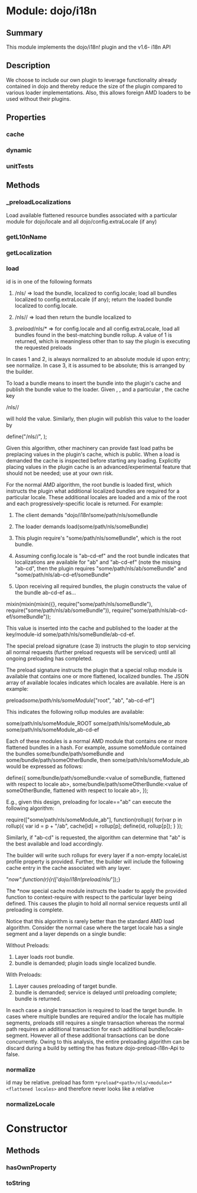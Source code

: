 # Module: dojo/i18n

## Summary

This module implements the dojo/i18n! plugin and the v1.6- i18n API
## Description

We choose to include our own plugin to leverage functionality already contained in dojo
and thereby reduce the size of the plugin compared to various loader implementations. Also, this
allows foreign AMD loaders to be used without their plugins.
## Properties

### cache


### dynamic


### unitTests


## Methods

### _preloadLocalizations
Load available flattened resource bundles associated with a particular module for dojo/locale and all dojo/config.extraLocale (if any)

### getL10nName


### getLocalization


### load
id is in one of the following formats

1. <path>/nls/<bundle>
=> load the bundle, localized to config.locale; load all bundles localized to
config.extraLocale (if any); return the loaded bundle localized to config.locale.

2. <path>/nls/<locale>/<bundle>
=> load then return the bundle localized to <locale>

3. *preload*<path>/nls/<module>*<JSON array of available locales>
=> for config.locale and all config.extraLocale, load all bundles found
in the best-matching bundle rollup. A value of 1 is returned, which
is meaningless other than to say the plugin is executing the requested
preloads

In cases 1 and 2, <path> is always normalized to an absolute module id upon entry; see
normalize. In case 3, it <path> is assumed to be absolute; this is arranged by the builder.

To load a bundle means to insert the bundle into the plugin's cache and publish the bundle
value to the loader. Given <path>, <bundle>, and a particular <locale>, the cache key

<path>/nls/<bundle>/<locale>

will hold the value. Similarly, then plugin will publish this value to the loader by

define("<path>/nls/<bundle>/<locale>", <bundle-value>);

Given this algorithm, other machinery can provide fast load paths be preplacing
values in the plugin's cache, which is public. When a load is demanded the
cache is inspected before starting any loading. Explicitly placing values in the plugin
cache is an advanced/experimental feature that should not be needed; use at your own risk.

For the normal AMD algorithm, the root bundle is loaded first, which instructs the
plugin what additional localized bundles are required for a particular locale. These
additional locales are loaded and a mix of the root and each progressively-specific
locale is returned. For example:

1. The client demands "dojo/i18n!some/path/nls/someBundle

2. The loader demands load(some/path/nls/someBundle)

3. This plugin require's "some/path/nls/someBundle", which is the root bundle.

4. Assuming config.locale is "ab-cd-ef" and the root bundle indicates that localizations
are available for "ab" and "ab-cd-ef" (note the missing "ab-cd", then the plugin
requires "some/path/nls/ab/someBundle" and "some/path/nls/ab-cd-ef/someBundle"

5. Upon receiving all required bundles, the plugin constructs the value of the bundle
ab-cd-ef as...

mixin(mixin(mixin({}, require("some/path/nls/someBundle"),
require("some/path/nls/ab/someBundle")),
require("some/path/nls/ab-cd-ef/someBundle"));

This value is inserted into the cache and published to the loader at the
key/module-id some/path/nls/someBundle/ab-cd-ef.

The special preload signature (case 3) instructs the plugin to stop servicing all normal requests
(further preload requests will be serviced) until all ongoing preloading has completed.

The preload signature instructs the plugin that a special rollup module is available that contains
one or more flattened, localized bundles. The JSON array of available locales indicates which locales
are available. Here is an example:

preload*some/path/nls/someModule*["root", "ab", "ab-cd-ef"]

This indicates the following rollup modules are available:

some/path/nls/someModule_ROOT
some/path/nls/someModule_ab
some/path/nls/someModule_ab-cd-ef

Each of these modules is a normal AMD module that contains one or more flattened bundles in a hash.
For example, assume someModule contained the bundles some/bundle/path/someBundle and
some/bundle/path/someOtherBundle, then some/path/nls/someModule_ab would be expressed as follows:

define({
some/bundle/path/someBundle:<value of someBundle, flattened with respect to locale ab>,
some/bundle/path/someOtherBundle:<value of someOtherBundle, flattened with respect to locale ab>,
});

E.g., given this design, preloading for locale=="ab" can execute the following algorithm:

require(["some/path/nls/someModule_ab"], function(rollup){
for(var p in rollup){
var id = p + "/ab",
cache[id] = rollup[p];
define(id, rollup[p]);
}
});

Similarly, if "ab-cd" is requested, the algorithm can determine that "ab" is the best available and
load accordingly.

The builder will write such rollups for every layer if a non-empty localeList  profile property is
provided. Further, the builder will include the following cache entry in the cache associated with
any layer.

"*now":function(r){r(['dojo/i18n!*preload*<path>/nls/<module>*<JSON array of available locales>']);}

The *now special cache module instructs the loader to apply the provided function to context-require
with respect to the particular layer being defined. This causes the plugin to hold all normal service
requests until all preloading is complete.

Notice that this algorithm is rarely better than the standard AMD load algorithm. Consider the normal case
where the target locale has a single segment and a layer depends on a single bundle:

Without Preloads:

1. Layer loads root bundle.
2. bundle is demanded; plugin loads single localized bundle.

With Preloads:

1. Layer causes preloading of target bundle.
2. bundle is demanded; service is delayed until preloading complete; bundle is returned.

In each case a single transaction is required to load the target bundle. In cases where multiple bundles
are required and/or the locale has multiple segments, preloads still requires a single transaction whereas
the normal path requires an additional transaction for each additional bundle/locale-segment. However all
of these additional transactions can be done concurrently. Owing to this analysis, the entire preloading
algorithm can be discard during a build by setting the has feature dojo-preload-i18n-Api to false.

### normalize
id may be relative.
preload has form `*preload*<path>/nls/<module>*<flattened locales>` and
therefore never looks like a relative

### normalizeLocale


# Constructor

## Methods

### hasOwnProperty


### toString


